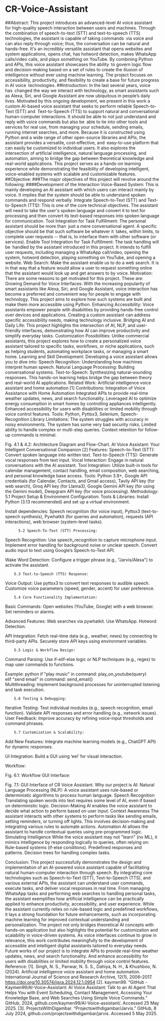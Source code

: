 # CR-Voice-Assistant

##Abstract: 
This project introduces an advanced-level AI voice assistant for high-quality speech interaction between users and machines. Through the combination of speech-to-text (STT) and text-to-speech (TTS) technologies, the assistant is capable of taking commands via voice and can also reply through voice; thus, the conversation can be natural and hands-free. It's an incredibly versatile assistant that opens websites and system applications, opens chat, has hotword detection, makes WhatsApp calls/video calls, and plays something on YouTube. By combining Python and APIs, this voice assistant showcases the ability to govern logic flow and decision-making based on a set of rules to create the illusion of intelligence without ever using machine learning. The project focuses on accessibility, productivity, and flexibility to create a base for future progress in AI voice technologies.
##Introduction:
In the last several years, voice has changed the way we interact with technology, as smart assistants such as Alexa, Siri, and Google Assistant are now ubiquitous in people’s daily lives. Motivated by this ongoing development, we present in this work a custom AI-based voice assistant that seeks to perform reliable Speech-to-Text (STT) and Text-to-Speech (TTS) to support natural and conversational human-computer interactions. It should be able to not just understand and reply with voice commands but also be able to tie into other tools and services for real use, from managing your schedule, sending emails, running internet searches, and more.
Because it is constructed using Python and a wide range of other open-source libraries and APIs, the assistant provides a versatile, cost-effective, and easy-to-use platform that can easily be customized to individual users.  It also explores the intersection of artificial intelligence, natural language processing, and automation, aiming to bridge the gap between theoretical knowledge and real-world applications. This project serves as a hands-on learning experience while demonstrating the feasibility of developing intelligent, voice-enabled systems with scalable and customizable features.
##Objective: 
###The major objectives of this project will revolve around the following:
####Development of the Interaction Voice-Based System: 
This is mainly developing an AI assistant with which users can interact mainly by voice. It implies that the system should be able to understand spoken commands and respond verbally.
Integrate Speech-to-Text (STT) and Text-to-Speech (TTS): 
This is one of the core technical objectives. The assistant will need to take the user's spoken language and convert it to text for processing and then convert its text-based responses into spoken language for communication.
Tool Integration for Task Fulfillment: 
The personal assistant should be more than just a mere conversational agent. A specific objective should be that such software be whatever it takes, within limits, to complete user requests -- that is, to interface them with other software (or services).
Enable Tool Integration for Task Fulfillment: 
The task handling will be handled by the assistant introduced in this project. It intends to fulfill user requests, including managing a WhatsApp call/video, opening the system, hotword detection, playing something on YouTube, and opening a website.
Web Search: 
Make the assistant enable us to do a web search. It is in that way that a feature would allow a user to request something online that the assistant would look up and get answers to by voice.
Motivation:
There are some reasons to get motivated for this project. These are:
Growing Demand for Voice Interfaces:
With the increasing popularity of smart assistants like Alexa, Siri, and Google Assistant, voice interaction has become a preferred and convenient way for people to engage with technology. This project aims to explore how such systems are built and make them more accessible using Python.
Enhancing Accessibility:
Voice assistants empower people with disabilities by providing hands-free control over devices and applications. Creating a custom assistant can address specific accessibility needs, making technology inclusive.
Bridging AI and Daily Life:
This project highlights the intersection of AI, NLP, and user-friendly interfaces, demonstrating how AI can improve productivity and simplify everyday tasks.
Customization Possibilities:
Unlike commercial assistants, this project explores how to create a personalized voice assistant tailored to specific tasks, workflows, or niche applications, such as helping students, automating workplace tasks, or managing a smart home.
Learning and Skill Development:
Developing a voice assistant allows you to dive into:
Speech Recognition: Understanding how machines interpret human speech.
Natural Language Processing: Building conversational systems.
Text-to-Speech: Synthesizing natural-sounding responses. This hands-on learning helps bridge the gap between theory and real-world AI applications.
Related Work:
Artificial intelligence voice assistant and home automation [1]
Contributions:
Integration of Voice Assistance with Home Automation
Integrated APIs to provide real-time weather updates, news, and search functionality.
Leveraged AI to optimize energy consumption in smart homes by controlling appliances intelligently.
Enhanced accessibility for users with disabilities or limited mobility through voice control features.
Tools: Python, Pyttsx3, Selenium, Speech-Recognition Library
Limitations:
The system struggles with accuracy in noisy environments.
The system has some very bad security risks.
Limited ability to handle complex or multi-step queries.
Context retention for follow-up commands is minimal.

Fig. 4.1 & 4.2: Architecture Diagram and Flow-Chart.
AI Voice Assistant: Your Intelligent Conversational Companion [2]
Features:
Speech-to-Text (STT): Convert spoken language into written text. 
Text-to-Speech (TTS): Generate vocal responses from text input.
Vocal Interaction: Engage in natural conversations with the AI assistant. 
Tool Integration: Utilize built-in tools for calendar management, contact handling, email composition, web searching, and personal knowledge base access.
Tools:
Python 3.9+, Google API credentials (for Calendar, Contacts, and Gmail access), Tavily API key (for web search), Groq API key (for Llama3), Google Gemini API key (for using the Gemini model), Deepgram API key (for voice processing).
Methodology:
5.1 Project Setup & Environment Configuration:
Tools & Libraries:
Install Python (3.13 recommended) and set up a virtual environment.

Install dependencies:
Speech recognition (for voice input),
Pyttsx3 (text-to-speech synthesis),
Pywhatkit (for queries and automation),
requests (API interactions),
web browser (system-level tasks).

          5.2 Speech-To-Text (STT) Processing:
Speech Recognition:
Use speech_recognition to capture microphone input.
Implement error handling for background noise or unclear speech.
Convert audio input to text using Google’s Speech-to-Text API.

Wake Word Detection:
Configure a trigger phrase (e.g., "Jarvis/Alexa") to activate the assistant.

        5.3 Text-to-Speech (TTS) Response:
Voice Output:
Use pyttsx3 to convert text responses to audible speech.
Customize voice parameters (speed, gender, accent) for user preference.

        5.4 Core Functionality Implementation:
Basic Commands:
Open websites (YouTube, Google) with a web browser.
Set reminders or alarms.


Advanced Features:
Web searches via pywhatkit.
Use WhatsApp.
Hotword Detection.

API Integration:
Fetch real-time data (e.g., weather, news) by connecting to third-party APIs.
Securely store API keys using environment variables.

        5.5 Logic & Workflow Design:
Command Parsing:
Use if-elif-else logic or NLP techniques (e.g., regex) to map user commands to functions.

Example:
python
if "play music" in command:
    play_on_youtube(query)  
elif "send email" in command:
    send_email()  
Multithreading: Implement background processes for uninterrupted listening and task execution.

        5.6 Testing & Debugging:
Iterative Testing:
Test individual modules (e.g., speech recognition, email function).
Validate API responses and error handling (e.g., network issues).
User Feedback:
Improve accuracy by refining voice-input thresholds and command phrases.

        5.7 Customization & Scalability:
Add New Features:
Integrate machine learning models (e.g., ChatGPT API) for dynamic responses.

UI Integration:
Build a GUI using ‘eel’ for visual interaction.






Workflow:

Fig. 6.1: Workflow
GUI Interface:

Fig. 7.1: GUI Interface of CR Voice Assistant.
Why our project is AI:
Natural Language Processing (NLP):
A voice assistant uses rule-based or deterministic algorithms to process human language.
Speech Recognition
Translating spoken words into text requires some level of AI, even if based on deterministic logic.
Decision-Making
AI enables the voice assistant to decide what action to perform based on user input.
Context Awareness
The assistant interacts with other systems to perform tasks like sending emails, setting reminders, or turning off lights. This involves decision-making and integrating various rules to automate actions.
Automation
AI allows the assistant to handle contextual queries using pre-programmed logic.
Simulating Intelligence
         While the voice assistant may not "learn" (no ML), it mimics intelligence by responding logically to queries, often relying on:
Rule-based systems (if-else conditions).
Predefined responses and patterns.
Decision trees for handling complex tasks.

Conclusion:
This project successfully demonstrates the design and implementation of an AI-powered voice assistant capable of facilitating natural human-computer interaction through speech. By integrating core technologies such as Speech-to-Text (STT), Text-to-Speech (TTS), and various external APIs, the assistant can understand user commands, execute tasks, and deliver vocal responses in real time. From managing WhatsApp tasks and performing web searches to handling personal tasks, the assistant exemplifies how artificial intelligence can be practically applied to enhance productivity, accessibility, and user experience.
While the assistant currently relies on rule-based logic and predefined workflows, it lays a strong foundation for future enhancements, such as incorporating machine learning for improved contextual understanding and personalization. The project not only bridges theoretical AI concepts with hands-on application but also highlights the potential for customization and scalability in voice-driven systems. As voice interfaces continue to grow in relevance, this work contributes meaningfully to the development of accessible and intelligent digital assistants tailored to everyday needs.
Future works of our project is to integrate APIs to provide real-time weather updates, news, and search functionality. And enhance accessibility for users with disabilities or limited mobility through voice control features.
Reference:
[1]. Singh, N. S., Panwar, N. S. S., Dahiya, N. H., & Khushboo, N. (2024). Artificial intelligence voice assistant and home automation. International Journal of Science and Research Archive, 12(1), 2006–2017. https://doi.org/10.30574/ijsra.2024.12.1.0954
[2]. kaymen99. “GitHub - Kaymen99/AI-Voice-Assistant: AI Voice Assistant: Talk to an AI Agent That Helps You with Event Scheduling, Contact Management, Accessing Your Knowledge Base, and Web Searches Using Simple Voice Commands.” GitHub, 2024, github.com/kaymen99/AI-Voice-assistant/. Accessed 25 May 2025.
[3]. ProjectsWithDigambar. “Projectswithdigambar/Jarvis.” GitHub, 8 July 2024, github.com/projectswithdigambar/jarvis. Accessed 5 May 2025.
